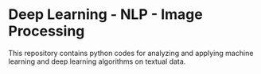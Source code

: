 # Deep Learning - NLP - Image Processing

This repository contains python codes for analyzing and applying machine learning and deep learning algorithms on textual data.